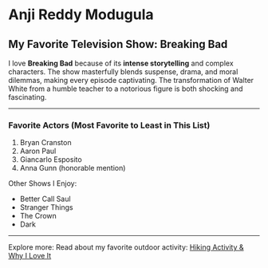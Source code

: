 # Anji Reddy Modugula

## My Favorite Television Show: Breaking Bad

I love **Breaking Bad** because of its **intense storytelling** and complex characters. The show masterfully blends suspense, drama, and moral dilemmas, making every episode captivating. The transformation of Walter White from a humble teacher to a notorious figure is both shocking and fascinating.

---

### Favorite Actors (Most Favorite to Least in This List)
1. Bryan Cranston
2. Aaron Paul
3. Giancarlo Esposito
4. Anna Gunn (honorable mention)

Other Shows I Enjoy:
- Better Call Saul
- Stranger Things
- The Crown
- Dark

---

Explore more: Read about my favorite outdoor activity: [Hiking Activity & Why I Love It](./MyActivity.md)